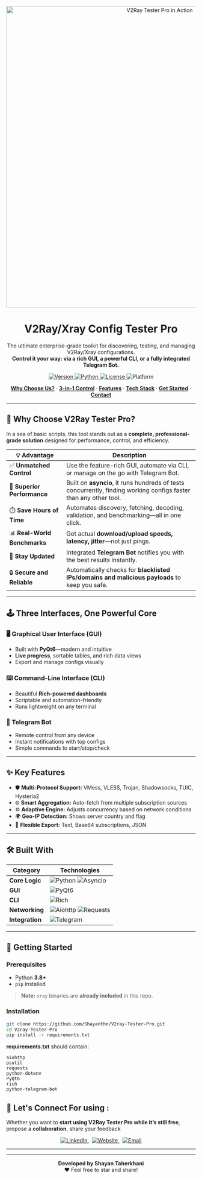 <div align="center">
  <img src="https://raw.githubusercontent.com/Shayanthn/V2ray-Tester-Pro/main/one.gif" alt="V2Ray Tester Pro in Action" width="800"/>
</div>

<h1 align="center">V2Ray/Xray Config Tester Pro</h1>

<p align="center">
  The ultimate enterprise-grade toolkit for discovering, testing, and managing V2Ray/Xray configurations.<br>
  <strong>Control it your way: via a rich GUI, a powerful CLI, or a fully integrated Telegram Bot.</strong>
</p>

<p align="center">
  <a href="https://github.com/shaynthn/v2raytesterpro/releases">
    <img alt="Version" src="https://img.shields.io/badge/Version-4.0.0-blue?style=for-the-badge">
  </a>
  <a href="https://www.python.org/downloads/">
    <img alt="Python" src="https://img.shields.io/badge/Python-3.8+-green?style=for-the-badge">
  </a>
  <a href="https://opensource.org/licenses/MIT">
    <img alt="License" src="https://img.shields.io/badge/License-MIT-orange?style=for-the-badge">
  </a>
  <img alt="Platform" src="https://img.shields.io/badge/Platform-Windows%20|%20Linux-lightgrey?style=for-the-badge">
</p>

<p align="center">
  <a href="#-why-choose-v2ray-tester-pro"><strong>Why Choose Us?</strong></a> ·
  <a href="#-three-interfaces-one-powerful-core"><strong>3-in-1 Control</strong></a> ·
  <a href="#-key-features"><strong>Features</strong></a> ·
  <a href="#-built-with"><strong>Tech Stack</strong></a> ·
  <a href="#-getting-started"><strong>Get Started</strong></a> ·
  <a href="#-lets-connect"><strong>Contact</strong></a>
</p>

---

## 🤔 Why Choose V2Ray Tester Pro?

In a sea of basic scripts, this tool stands out as a **complete, professional-grade solution** designed for performance, control, and efficiency.

| 💡 **Advantage**           | **Description**                                                                                                                                                         |
|---------------------------|-------------------------------------------------------------------------------------------------------------------------------------------------------------------------|
| ✅ **Unmatched Control**   | Use the feature-rich GUI, automate via CLI, or manage on the go with Telegram Bot.                                                                                      |
| 🚀 **Superior Performance**| Built on **asyncio**, it runs hundreds of tests concurrently, finding working configs faster than any other tool.                                                      |
| ⏱️ **Save Hours of Time** | Automates discovery, fetching, decoding, validation, and benchmarking—all in one click.                                                                                |
| 📊 **Real-World Benchmarks** | Get actual **download/upload speeds, latency, jitter**—not just pings.                                                                                                  |
| 🔔 **Stay Updated**        | Integrated **Telegram Bot** notifies you with the best results instantly.                                                                                              |
| 🔒 **Secure and Reliable** | Automatically checks for **blacklisted IPs/domains and malicious payloads** to keep you safe.                                                                         |

---

## 🕹️ Three Interfaces, One Powerful Core

### 🖥️ Graphical User Interface (GUI)
- Built with **PyQt6**—modern and intuitive
- **Live progress**, sortable tables, and rich data views
- Export and manage configs visually

### ⌨️ Command-Line Interface (CLI)
- Beautiful **Rich-powered dashboards**
- Scriptable and automation-friendly
- Runs lightweight on any terminal

### 🤖 Telegram Bot
- Remote control from any device
- Instant notifications with top configs
- Simple commands to start/stop/check

---

## ✨ Key Features

- 🛡️ **Multi-Protocol Support:** VMess, VLESS, Trojan, Shadowsocks, TUIC, Hysteria2
- 🌐 **Smart Aggregation:** Auto-fetch from multiple subscription sources
- ⚙️ **Adaptive Engine:** Adjusts concurrency based on network conditions
- 🌍 **Geo-IP Detection:** Shows server country and flag
- 📄 **Flexible Export:** Text, Base64 subscriptions, JSON

---

## 🛠️ Built With

| Category         | Technologies                                                                                                     |
|------------------|------------------------------------------------------------------------------------------------------------------|
| **Core Logic**   | ![Python](https://img.shields.io/badge/Python-3776AB?logo=python&logoColor=white) ![Asyncio](https://img.shields.io/badge/Asyncio-4B0082) |
| **GUI**          | ![PyQt6](https://img.shields.io/badge/PyQt6-41CD52?logo=qt&logoColor=white)                                       |
| **CLI**          | ![Rich](https://img.shields.io/badge/Rich-FFD700)                                                               |
| **Networking**   | ![Aiohttp](https://img.shields.io/badge/Aiohttp-2C5282) ![Requests](https://img.shields.io/badge/Requests-D94848)|
| **Integration**  | ![Telegram](https://img.shields.io/badge/Telegram-2CA5E0?logo=telegram&logoColor=white)                          |

---

## 🚀 Getting Started

### Prerequisites

- Python **3.8+**
- `pip` installed

> **Note:** `xray` binaries are **already included** in this repo.

### Installation

```sh
git clone https://github.com/Shayanthn/V2ray-Tester-Pro.git
cd V2ray-Tester-Pro
pip install -r requirements.txt
````

**requirements.txt** should contain:

```
aiohttp
psutil
requests
python-dotenv
PyQt6
rich
python-telegram-bot
```

## 🤝 Let's Connect For using :

Whether you want to **start using V2Ray Tester Pro while it’s still free**, propose a **collaboration**, share your feedback

<div align="center">

<a href="https://www.linkedin.com/in/shayantaherkhani">
  <img src="https://img.shields.io/badge/Connect on LinkedIn-0A66C2?logo=linkedin&logoColor=white&style=for-the-badge" alt="LinkedIn"/>
</a>
&nbsp;
<a href="https://shayantaherkhani.ir">
  <img src="https://img.shields.io/badge/Visit My Website-006400?logo=firefox-browser&logoColor=white&style=for-the-badge" alt="Website"/>
</a>
&nbsp;
<a href="mailto:shayan.taherkhani@studio.unibo.it">
  <img src="https://img.shields.io/badge/Email Me-0078D4?logo=gmail&logoColor=white&style=for-the-badge" alt="Email"/>
</a>

</div>

---

---

<div align="center">
  <strong>Developed by Shayan Taherkhani</strong><br>
  ❤️ Feel free to star and share!
